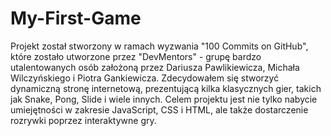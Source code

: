 # My-First-Game
Projekt został stworzony w ramach wyzwania "100 Commits on GitHub", które zostało utworzone przez "DevMentors" - grupę bardzo utalentowanych osób założoną przez Dariusza Pawlikiewicza, Michała Wilczyńskiego i Piotra Gankiewicza. Zdecydowałem się stworzyć dynamiczną stronę internetową, prezentującą kilka klasycznych gier, takich jak Snake, Pong, Slide i wiele innych. Celem projektu jest nie tylko nabycie umiejętności w zakresie JavaScript, CSS i HTML, ale także dostarczenie rozrywki poprzez interaktywne gry.
